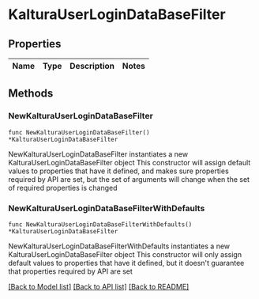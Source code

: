 # KalturaUserLoginDataBaseFilter

## Properties

Name | Type | Description | Notes
------------ | ------------- | ------------- | -------------

## Methods

### NewKalturaUserLoginDataBaseFilter

`func NewKalturaUserLoginDataBaseFilter() *KalturaUserLoginDataBaseFilter`

NewKalturaUserLoginDataBaseFilter instantiates a new KalturaUserLoginDataBaseFilter object
This constructor will assign default values to properties that have it defined,
and makes sure properties required by API are set, but the set of arguments
will change when the set of required properties is changed

### NewKalturaUserLoginDataBaseFilterWithDefaults

`func NewKalturaUserLoginDataBaseFilterWithDefaults() *KalturaUserLoginDataBaseFilter`

NewKalturaUserLoginDataBaseFilterWithDefaults instantiates a new KalturaUserLoginDataBaseFilter object
This constructor will only assign default values to properties that have it defined,
but it doesn't guarantee that properties required by API are set


[[Back to Model list]](../README.md#documentation-for-models) [[Back to API list]](../README.md#documentation-for-api-endpoints) [[Back to README]](../README.md)


